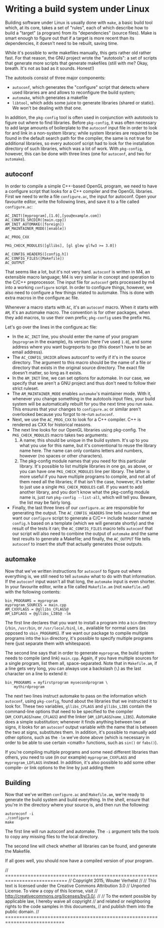 Writing a build system under Linux
==================================

Building software under Linux is usually done with `make`, a basic build
tool which, at its core, takes a set of "rules", each of which describe
how to build a "target" (a program) from its "dependencies" (source
files). Make is smart enough to figure out that if a target is more
recent than its dependencies, it doesn't need to be rebuilt, saving
time.

While it's possible to write makefiles manually, this gets rather old
rather fast. For that reason, the GNU project wrote the "autotools": a
set of scripts that generate more scripts that generate makefiles (still
with me? Okay, breath. It's not as bad as it sounds. Honest!)

The autotools consist of three major components:
- `autoconf`, which generates the "configure" script that detects where
  used libraries are and allows to reconfigure the build system;
- `automake`, which generates a makefile
- `libtool`, which adds some juice to generate libraries (shared or
  static). We won't be dealing with that one.

In addition, the `pkg-config` tool is often used in conjunction with
autotools to figure out where to find libraries. Before `pkg-config`, it
was often necessary to add large amounts of boilerplate to the
`autoconf` input file in order to look for and link in a non-system
library; while system libraries are required to be found in the default
search path for the compiler, the same is not true for additional
libraries, so every autoconf script had to look for the installation
directory of such libraries, which was a lot of work. With `pkg-config`,
however, this can be done with three lines (one for `autoconf`, and two
for `automake`).

autoconf
--------

In order to compile a simple C++-based OpenGL program, we need to have a
configure script that looks for a C++ compiler and the OpenGL libraries.
First we need to write a file `configure.ac`, the input for autoconf.
Open your favourite editor, write the following lines, and save it to a
file called `configure.ac`:

    AC_INIT([myprogram],[1.0],[you@example.com])
    AC_CONFIG_SRCDIR([main.cpp])
    AM_INIT_AUTOMAKE([foreign])
    AM_MAINTAINER_MODE([enable])

    AC_PROG_CXX

    PKG_CHECK_MODULES([gllibs], [gl glew glfw3 >= 3.0])

    AC_CONFIG_HEADERS([config.h])
    AC_CONFIG_FILES([Makefile])
    AC_OUTPUT

That seems like a lot, but it's not very hard.
`autoconf` is written in M4, an extensible macro language; M4 is very
similar in concept and operation to the C/C++ preprocessor. The input
file for `autoconf` gets processed by m4 into a working `configure`
script. In order to configure things, however, we also need to
configure a few things related to automake. This is done with extra
macros in the configure.ac file.

Whenever a macro starts with `AC`, it's an `autoconf` macro. When it
starts with `AM`, it's an automake macro. The convention is for other
packages, when they add macros, to use their own prefix; `pkg-config`
uses the prefix `PKG`.

Let's go over the lines in the configure.ac file:

- In the `AC_INIT` line, you should enter the name of your program
  (`myprogram` in the example), its version (here I've used `1.0`),
  and some address where you want bugreports to go (this doesn't have
  to be an email address).
- The `AC_CONFIG_SRCDIR` allows autoconf to verify if it's in the source
  directory. The argument to this macro should be the name of a file or
  directory that exists in the original source directory. The exact file
  doesn't matter, so long as it exists.
- In the `AM_INIT` line, we can set options for automake. In our case,
  we specify that we aren't a GNU project and thus don't need to follow
  their strict ruleset.
- The `AM_MAINTAINER_MODE` enables `automake`'s maintainer mode. With
  it, whenever you change something in the autotools input files, your
  build system will be automatically rebuilt for you the next time you
  run `make`. This ensures that your changes to `configure.ac` or
  similar aren't overlooked because you forgot to re-run `autoconf`.
- Next, we use the `AC_PROG_CXX` to look for a C++ compiler. C++ is
  rendered as CXX for historical reasons.
- The next line looks for our OpenGL libraries using pkg-config. The
  `PKG_CHECK_MODULES` macro takes two arguments:
  1. A name; this should be unique in the build system. It's up to you
     what you use for this name, but it's conventional to reuse the
     library name here. The name can only contains letters and numbers,
     however (no spaces or other characters).
  2. The pkg-config module names that you need for this particular
     library. It's possible to list multiple libraries in one go, as
     above, or you can have one `PKG_CHECK_MODULES` line per library.
     The latter is more useful if you have multiple programs to compile,
     and not all of them need all the libraries; if that isn't the case,
     however, it's better to just use a single `PKG_CHECK_MODULES` call.
     If you want to add another library, and you don't know what the
     pkg-config module name is, just run `pkg-config --list-all`, which
     will tell you. Beware, the list may be fairly long.
- Finally, the last three lines of our `configure.ac` are responsible
  for generating the output. The `AC_CONFIG_HEADERS` line tells
  `autoconf` that we want our `configure` script to generate a C/C++
  include header named `config.h` based on a template (which we will
  generate shortly) and the result of the tests it ran; the
  `AC_CONFIG_FILES` macro tells `autoconf` that our script will also
  need to combine the output of `automake` and the same test results to
  generate a Makefile; and finally, the `AC_OUTPUT` file tells
  `autoconf` to insert the stuff that actually generates those outputs.

automake
--------

Now that we've written instructions for `autoconf` to figure out where
everything is, we still need to tell `automake` what to do with that
information. If the `autoconf` input wasn't all that long, the
`automake` input is even shorter. In your favourite editor, write a file
called `Makefile.am` (not `makefile.am`!) with the following contents:

    bin_PROGRAMS = myprogram
    myprogram_SOURCES = main.cpp
    AM_CXXFLAGS = @gllibs_CFLAGS@
    AM_LDFLAGS = @gllibs_LIBS@ -lm

The first line declares that you want to install a program into a `bin`
directory (`/bin`, `/usr/bin`, or `/usr/local/bin`), i.e., available for
normal users (as opposed to `sbin_PROGRAMS`). If we want our package to
compile multiple programs into the `bin` directory, it's possible to
specify multiple programs here (just separate them with whitespace).

The second line says that in order to generate `myprogram`, the build
system needs to compile (and link) `main.cpp`. Again, if you have
multiple sources for a single program, list them all, space-separated.
Note that in `Makefile.am`, if a line gets very long, you can always use
a backslash (`\`) as the last character on a line to extend it:

    bin_PROGRAMS = myfirstprogram mysecondprogram \
        mythirdprogram

The next two lines instruct automake to pass on the information which
`autoconf`, using `pkg-config`, found about the libraries that we
instructed it to look for. These two variables, `gllibs_CFLAGS` and
`gllibs_LIBS` contain the command-line options that need to be specified
to the compiler (`AM_CXXFLAGS`/`name_CFLAGS`) and the linker
(`AM_LDFLAGS`/`name_LIBS`). Automake does a simple substitution;
whenever it finds anything between two at signs, it looks for an
`autoconf` output variable with the name that is between the two at
signs, substitutes them. In addition, it's possible to manually add
other options, such as the `-lm` we've done above (which is necessary in
order to be able to use certain &lt;cmath&gt; functions, such as `sin()`
or `fabs()`).

If you're compiling multiple programs and some need different libraries
than others, you need to use (in our example) `myprogram_CXXFLAGS` and
`myprogram_LDFLAGS` instead. In addition, it's also possible to add some
other compile- or link options to the line by just adding them 

Building
--------

Now that we've written `configure.ac` and `Makefile.am`, we're ready to
generate the build system and build everything. In the shell, ensure
that you're in the directory where your source is, and then run the
following:

    autoreconf -i
    ./configure
    make

The first line will run autoconf and automake. The `-i` argument tells
the tools to copy any missing files to the local directory.

The second line will check whether all libraries can be found, and
generate the Makefile.

If all goes well, you should now have a compiled version of your
program.


// ============================================================================
// Copyright 2015, Wouter Verhelst
// 
// This text is licensed under the Creative Commons Attribution 3.0
// Unported License. To view a copy of this license, visit
// http://creativecommons.org/licenses/by/3.0/.
//
// To the extent possible by applicable law, I hereby waive all copyright
// and related or neighboring rights to the code samples in this documents,
// and publish them into the public domain.
// ===========================================================================
